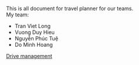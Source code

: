 This is all document for travel planner for our teams. <br />
My team: 
 - Tran Viet Long
 - Vuong Duy Hieu
 - Nguyễn Phúc Tuệ
 - Do Minh Hoang

<a href="https://drive.google.com/drive/folders/1SxHUwZ6aK-gdmazFwXV8aL9whdQtJoms?usp=drive_link">Drive management</a>

